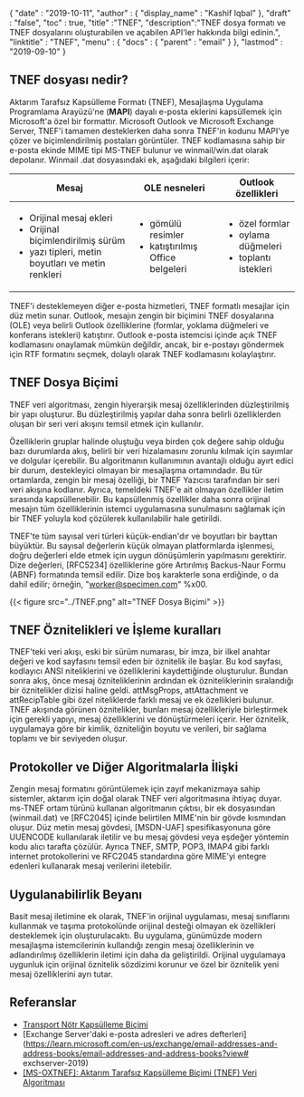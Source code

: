 {
  "date" : "2019-10-11",
  "author" : {
    "display_name" : "Kashif Iqbal"
},
  "draft" : "false",
  "toc" : true,
  "title" :"TNEF",
  "description":"TNEF dosya formatı ve TNEF dosyalarını oluşturabilen ve açabilen API'ler hakkında bilgi edinin.",
  "linktitle" : "TNEF",
  "menu" : {
    "docs" : {
      "parent" : "email"
}
},
  "lastmod" : "2019-09-10"
}

## TNEF dosyası nedir?

Aktarım Tarafsız Kapsülleme Formatı (TNEF), Mesajlaşma Uygulama Programlama Arayüzü'ne (**MAPI**) dayalı e-posta eklerini kapsüllemek için Microsoft'a özel bir formattır. Microsoft Outlook ve Microsoft Exchange Server, TNEF'i tamamen desteklerken daha sonra TNEF'in kodunu MAPI'ye çözer ve biçimlendirilmiş postaları görüntüler. TNEF kodlamasına sahip bir e-posta ekinde MIME tipi MS-TNEF bulunur ve winmail/win.dat olarak depolanır. Winmail .dat dosyasındaki ek, aşağıdaki bilgileri içerir:


|Mesaj|OLE nesneleri|Outlook özellikleri
---|---|---|
|<ul><li> Orijinal mesaj ekleri</li><li> Orijinal biçimlendirilmiş sürüm</li><li> yazı tipleri, metin boyutları ve metin renkleri</li></ul> |<ul><li> gömülü resimler</li><li> katıştırılmış Office belgeleri</li></ul> |<ul><li> özel formlar</li><li> oylama düğmeleri</li><li> toplantı istekleri</li></ul>


TNEF'i desteklemeyen diğer e-posta hizmetleri, TNEF formatlı mesajlar için düz metin sunar. Outlook, mesajın zengin bir biçimini TNEF dosyalarına (OLE) veya belirli Outlook özelliklerine (formlar, yoklama düğmeleri ve konferans istekleri) katıştırır. Outlook e-posta istemcisi içinde açık TNEF kodlamasını onaylamak mümkün değildir, ancak, bir e-postayı göndermek için RTF formatını seçmek, dolaylı olarak TNEF kodlamasını kolaylaştırır.

## TNEF Dosya Biçimi

TNEF veri algoritması, zengin hiyerarşik mesaj özelliklerinden düzleştirilmiş bir yapı oluşturur. Bu düzleştirilmiş yapılar daha sonra belirli özelliklerden oluşan bir seri veri akışını temsil etmek için kullanılır.

Özelliklerin gruplar halinde oluştuğu veya birden çok değere sahip olduğu bazı durumlarda akış, belirli bir veri hizalamasını zorunlu kılmak için sayımlar ve dolgular içerebilir. Bu algoritmanın kullanımının avantajlı olduğu ayırt edici bir durum, destekleyici olmayan bir mesajlaşma ortamındadır. Bu tür ortamlarda, zengin bir mesaj özelliği, bir TNEF Yazıcısı tarafından bir seri veri akışına kodlanır. Ayrıca, temeldeki TNEF'e ait olmayan özellikler iletim sırasında kapsüllenebilir. Bu kapsüllenmiş özellikler daha sonra orijinal mesajın tüm özelliklerinin istemci uygulamasına sunulmasını sağlamak için bir TNEF yoluyla kod çözülerek kullanılabilir hale getirildi.

TNEF'te tüm sayısal veri türleri küçük-endian'dır ve boyutları bir bayttan büyüktür. Bu sayısal değerlerin küçük olmayan platformlarda işlenmesi, doğru değerleri elde etmek için uygun dönüşümlerin yapılmasını gerektirir. Dize değerleri, [RFC5234] özelliklerine göre Artırılmış Backus-Naur Formu (ABNF) formatında temsil edilir. Dize boş karakterle sona erdiğinde, o da dahil edilir; örneğin, "worker@specimen.com" %x00.

{{< figure src="../TNEF.png" alt="TNEF Dosya Biçimi" >}}

## TNEF Öznitelikleri ve İşleme kuralları ##

TNEF'teki veri akışı, eski bir sürüm numarası, bir imza, bir ilkel anahtar değeri ve kod sayfasını temsil eden bir öznitelik ile başlar. Bu kod sayfası, kodlayıcı ANSI niteliklerini ve özelliklerini kaydettiğinde oluşturulur. Bundan sonra akış, önce mesaj özniteliklerinin ardından ek özniteliklerinin sıralandığı bir öznitelikler dizisi haline geldi. attMsgProps, attAttachment ve attRecipTable gibi özel niteliklerde farklı mesaj ve ek özellikleri bulunur. TNEF akışında görünen öznitelikler, bunları mesaj özellikleriyle birleştirmek için gerekli yapıyı, mesaj özelliklerini ve dönüştürmeleri içerir. Her öznitelik, uygulamaya göre bir kimlik, özniteliğin boyutu ve verileri, bir sağlama toplamı ve bir seviyeden oluşur.

## Protokoller ve Diğer Algoritmalarla İlişki ##

Zengin mesaj formatını görüntülemek için zayıf mekanizmaya sahip sistemler, aktarım için doğal olarak TNEF veri algoritmasına ihtiyaç duyar. ms-TNEF ortam türünü kullanan algoritmanın çıktısı, bir ek dosyasından (winmail.dat) ve [RFC2045] içinde belirtilen MIME'nin bir gövde kısmından oluşur. Düz metin mesaj gövdesi, [MSDN-UAF] spesifikasyonuna göre UUENCODE kullanılarak iletilir ve bu mesaj gövdesi veya eşdeğer yöntemin kodu alıcı tarafta çözülür. Ayrıca TNEF, SMTP, POP3, IMAP4 gibi farklı internet protokollerini ve RFC2045 standardına göre MIME'yi entegre edenleri kullanarak mesaj verilerini iletebilir.

## Uygulanabilirlik Beyanı ##

Basit mesaj iletimine ek olarak, TNEF'in orijinal uygulaması, mesaj sınıflarını kullanmak ve taşıma protokolünde orijinal desteği olmayan ek özellikleri desteklemek için oluşturulacaktı. Bu uygulama, günümüzde modern mesajlaşma istemcilerinin kullandığı zengin mesaj özelliklerinin ve adlandırılmış özelliklerin iletimi için daha da geliştirildi. Orijinal uygulamaya uygunluk için orijinal öznitelik sözdizimi korunur ve özel bir öznitelik yeni mesaj özelliklerini ayrı tutar.

## Referanslar

* [Transport Nötr Kapsülleme Biçimi](https://en.wikipedia.org/wiki/Transport_Neutral_Encapsulation_Format)
* [Exchange Server'daki e-posta adresleri ve adres defterleri](https://learn.microsoft.com/en-us/exchange/email-addresses-and-address-books/email-addresses-and-address-books?view# exchserver-2019)
* [[MS-OXTNEF]: Aktarım Tarafsız Kapsülleme Biçimi (TNEF) Veri Algoritması](https://msdn.microsoft.com/en-us/library/cc425498(v#exchg.80).aspx)

